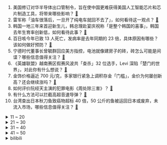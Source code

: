 1. 美国修订对华半导体出口管制令，旨在使中国更难获得美国人工智能芯片和芯片制造工具，将带来哪些影响？ [:link:](https://www.zhihu.com/question/650881909)
2. 雷军称「油车很落后，一旦开了纯电车就回不去了」，如何看待这一观点？ [:link:](https://www.zhihu.com/question/650684769)
3. 韩国一地三年来首迎新生儿，韩总理赴宴庆祝称「是整个韩国的喜事」，韩国去年生育率创新低，如何看待此事？ [:link:](https://www.zhihu.com/question/650858945)
4. 百日咳今年已致 13 人死亡，发病率是去年同期的 23 倍，具体原因有哪些？该如何做好预防？ [:link:](https://www.zhihu.com/question/650849607)
5. 宁德时代董事长曾毓群回应美方指控，电池就像建房子的砖，砖怎么可能是间谍？哪些信息值得关注？ [:link:](https://www.zhihu.com/question/650736786)
6. 《英雄联盟》越南赛区假赛风波共「查杀」32 位选手，Levi 深陷「楚门的世界」，对此你有什么想说？ [:link:](https://www.zhihu.com/question/650707528)
7. 金饰价格逼近 700 元/克，多家银行紧急上调积存金「门槛」，金价为何屡创新高？还会继续涨吗？ [:link:](https://www.zhihu.com/question/650875409)
8. 如何评价阮经天主演的犯罪电影《周处除三害》？ [:link:](https://www.zhihu.com/question/646235050)
9. 有什么方法可以拦截高超音速导弹？ [:link:](https://www.zhihu.com/question/377744681)
10. 台湾查出日本秋刀鱼致癌物超标 40 倍，50 公斤的鱼被运回日本或废弃，未流入市场，哪些信息值得关注？ [:link:](https://www.zhihu.com/question/650536213)
<details>
<summary>11 ~ 20</summary>

11. 下班搞副业成热潮，95 后女生每月副业收入过万，一人身兼「五职」，哪些信息值得关注？ [:link:](https://www.zhihu.com/question/650691406)
12. 为什么在生活中几乎看不到雪茄？ [:link:](https://www.zhihu.com/question/616963376)
13. 山东威海一男童去世身上多处伤痕：生父称与孩子生母及其男友有关，警方已介入，哪些信息值得关注？ [:link:](https://www.zhihu.com/question/650755725)
14. 打工人的周末，「出去疯玩」和「在家静养」哪一种是更能充电的选择？ [:link:](https://www.zhihu.com/question/650760371)
15. 柯南红色修学旅行篇，看似新兰党的大胜，实则是否为新兰如今尴尬局面的直接原因? [:link:](https://www.zhihu.com/question/598350126)
16. 为什么「吃辣」的时候，能让人感觉到快乐？ [:link:](https://www.zhihu.com/question/649692940)
17. 乌克兰能源设施再度遭遇大规模空袭，将对当地带来哪些影响？目前俄乌局势如何？ [:link:](https://www.zhihu.com/question/650873730)
18. 文笔挑战：“笔墨舞风云，________”，你会怎么接下一句？ [:link:](https://www.zhihu.com/question/650659826)
19. 万达引入新战投，大连新达盟将获中东资本等投资人约 600 亿元投资，哪些信息值得关注？ [:link:](https://www.zhihu.com/question/650841350)
20. 二战日军的重巡洋舰能正面硬刚一战英德日德兰海战的战列舰吗？ [:link:](https://www.zhihu.com/question/650309824)
</details>
<details>
<summary>21 ~ 30</summary>

21. 国内AI大模型已近80个，哪个最有前途？ [:link:](https://www.zhihu.com/question/608763410)
22. 打工人不愿意周末工作，仅仅是因为「钱不到位」吗？你怎么看？ [:link:](https://www.zhihu.com/question/650760452)
23. 奔三的你认为   选择更重要还是努力更重要？ [:link:](https://www.zhihu.com/question/650739216)
24. OpenAI 公布声音克隆新技术，仅需 15 秒音频样本即可模仿任何说话者，将带来哪些影响？ [:link:](https://www.zhihu.com/question/650823754)
25. 波兰总理警告：欧洲正处于「战前时代」，要做好准备应对俄构成的威胁，释放了什么信号？哪些信息值得关注？ [:link:](https://www.zhihu.com/question/650843927)
26. 俄罗斯联邦安全局称挫败一起恐袭预谋，3 名犯罪嫌疑人均为中亚某国公民，哪些信息值得关注？ [:link:](https://www.zhihu.com/question/650818651)
27. 有哪些关于春天的绝佳诗句？ [:link:](https://www.zhihu.com/question/267317412)
28. 作为家长，我是否应该让孩子在愤怒时独处一段时间，还是立刻与他沟通安抚？ [:link:](https://www.zhihu.com/question/650173269)
29. 仁川冠军赛樊振东爆冷出局，2-4 不敌巴西选手，无缘男单决赛，如何评价本场比赛？ [:link:](https://www.zhihu.com/question/650903773)
30. 孙子和外孙真的不一样吗？ [:link:](https://www.zhihu.com/question/520600758)
</details>
<details>
<summary>31 ~ 40</summary>

31. 准备考研，大三下学期开学应该达到什么状态？ [:link:](https://www.zhihu.com/question/444992678)
32. 如何评价周深二专先行曲《蜃楼》? [:link:](https://www.zhihu.com/question/650944589)
33. 如何评价米哈游诉游创工坊一审胜诉后，游创工坊对此事的回应？ [:link:](https://www.zhihu.com/question/650784099)
34. 能给我一句你认为最有意境的诗句吗？ [:link:](https://www.zhihu.com/question/379132129)
35. 为什么Steam游戏几乎没有停服更新，但Wegame上的LOL几乎几十天就要停服更一次？ [:link:](https://www.zhihu.com/question/647073736)
36. 23-24 赛季 NBA火箭 101:100 爵士，如何评价这场比赛？ [:link:](https://www.zhihu.com/question/650832810)
37. 华为发布公告，4 月 1 日起徐直军当值轮值董事长，哪些信息值得关注？ [:link:](https://www.zhihu.com/question/650745542)
38. 从王伦的结局看，他不容林冲算不算有先见之明? [:link:](https://www.zhihu.com/question/650707992)
39. 亲戚对你提过什么奇葩要求? [:link:](https://www.zhihu.com/question/610458084)
40. 除了麻辣烫，你的家乡还有哪些属于「舌尖上的麻辣狂热」的食物？ [:link:](https://www.zhihu.com/question/648723780)
</details>
<details>
<summary>41 ~ 50</summary>

41. 对你来说，周末的工作聚餐或者团建是一种「放松」还是「加班」？为什么？ [:link:](https://www.zhihu.com/question/650760403)
42. 三个无比赛经验的拳击爱好者合力能打赢泰森吗？ [:link:](https://www.zhihu.com/question/649886846)
43. 你拍到的自己最满意的照片是什么？ [:link:](https://www.zhihu.com/question/309460482)
44. 广东多地入夏，广州创最早入夏纪录，为 1961 年来最早夏天，全国多地气温超 30℃，今年为何热得早？ [:link:](https://www.zhihu.com/question/650924588)
45. 荷兰埃德市发生劫持人质事件，多人遭劫持，具体情况如何？ [:link:](https://www.zhihu.com/question/650888250)
46. 南方多地 3 月底暖到破纪录，合肥、南京超过 30℃，是什么原因造成的？会给人们生活带来哪些影响？ [:link:](https://www.zhihu.com/question/650874722)
47. 《崩坏：星穹铁道》2.1新剧情中，三月七为什么没有吃流萤的醋呢？ [:link:](https://www.zhihu.com/question/650493745)
48. AI发展的现在，美术生有没有必要规划转行? [:link:](https://www.zhihu.com/question/650448850)
49. 你觉得你的猫下辈子还愿意来你家吗？ [:link:](https://www.zhihu.com/question/644309831)
50. 23-24 赛季 NBA勇士 115:97 黄蜂，如何评价这场比赛？ [:link:](https://www.zhihu.com/question/650813463)
</details><details>
<summary>bilibili</summary>

</details>